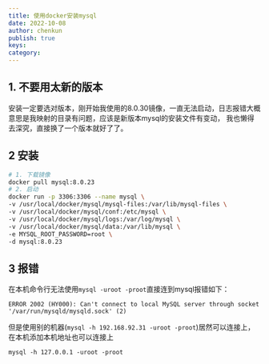 ```yaml
---
title: 使用docker安装mysql
date: 2022-10-08
author: chenkun
publish: true
keys:
category:
---
```


## 1. 不要用太新的版本

安装一定要选对版本，刚开始我使用的8.0.30镜像，一直无法启动，日志报错大概意思是我映射的目录有问题，应该是新版本mysql的安装文件有变动，
我也懒得去深究，直接换了一个版本就好了了。

## 2 安装

```bash
# 1. 下载镜像
docker pull mysql:8.0.23
# 2. 启动
docker run -p 3306:3306 --name mysql \
-v /usr/local/docker/mysql/mysql-files:/var/lib/mysql-files \
-v /usr/local/docker/mysql/conf:/etc/mysql \
-v /usr/local/docker/mysql/logs:/var/log/mysql \
-v /usr/local/docker/mysql/data:/var/lib/mysql \
-e MYSQL_ROOT_PASSWORD=root \
-d mysql:8.0.23
```

## 3 报错

在本机命令行无法使用`mysql -uroot -proot`直接连到mysql报错如下：

```shell
ERROR 2002 (HY000): Can't connect to local MySQL server through socket '/var/run/mysqld/mysqld.sock' (2)
```

但是使用别的机器(`mysql -h 192.168.92.31 -uroot -proot`)居然可以连接上，在本机添加本机地址也可以连接上

```shell
mysql -h 127.0.0.1 -uroot -proot
```
